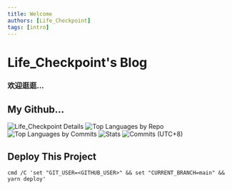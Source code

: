 ```yaml
---
title: Welcome
authors: [Life_Checkpoint]
tags: [intro]
---
```


# Life_Checkpoint's Blog

### 欢迎逛逛...

<!--truncate-->

## My Github...

![Life_Checkpoint Details](http://github-profile-summary-cards.vercel.app/api/cards/profile-details?username=lifecheckpoint&theme=date_night)
![Top Languages by Repo](http://github-profile-summary-cards.vercel.app/api/cards/repos-per-language?username=lifecheckpoint&theme=date_night)
![Top Languages by Commits](http://github-profile-summary-cards.vercel.app/api/cards/most-commit-language?username=lifecheckpoint&theme=date_night)
![Stats](http://github-profile-summary-cards.vercel.app/api/cards/stats?username=lifecheckpoint&theme=date_night)
![Commits (UTC+8)](http://github-profile-summary-cards.vercel.app/api/cards/productive-time?username=lifecheckpoint&theme=date_night&utcOffset=8)

## Deploy This Project

```shell
cmd /C 'set "GIT_USER=<GITHUB_USER>" && set "CURRENT_BRANCH=main" && yarn deploy'
```